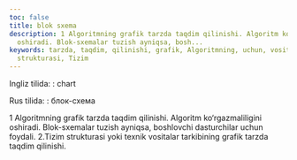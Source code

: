 ```yaml
---
toc: false
title: blok sxema
description: 1 Algoritmning grafik tarzda taqdim qilinishi. Algoritm ko&lsquo;rgazmaliligini
  oshiradi. Blok-sxemalar tuzish ayniqsa, bosh...
keywords: tarzda, taqdim, qilinishi, grafik, Algoritmning, uchun, vositalar, texnik,
  strukturasi, Tizim
---
```


Ingliz tilida:
:   chart

Rus tilida:
:   блок-схема

1 Algoritmning grafik tarzda taqdim qilinishi. Algoritm ko‘rgazmaliligini oshiradi. Blok-sxemalar tuzish ayniqsa, boshlovchi dasturchilar uchun foydali. 2.Tizim strukturasi yoki texnik vositalar tarkibining grafik tarzda taqdim qilinishi.